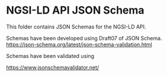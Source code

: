 # NGSI-LD API JSON Schema

This folder contains JSON Schemas for the NGSI-LD API.

Schemas have been developed using Draft07 of JSON Schema. 
https://json-schema.org/latest/json-schema-validation.html

Schemas have been validated using 

https://www.jsonschemavalidator.net/
